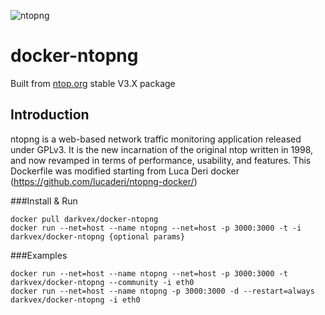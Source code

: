 
![ntopng](https://camo.githubusercontent.com/58e2a1ecfff62d8ecc9d74633bd1013f26e06cba/687474703a2f2f7777772e6e746f702e6f72672f77702d636f6e74656e742f75706c6f6164732f323031352f30352f6e746f702e706e67)

# docker-ntopng
Built from [ntop.org](http://ntop.org) stable V3.X package

## Introduction

ntopng is a web-based network traffic monitoring application released under GPLv3. It is the new incarnation of the original ntop written in 1998, and now revamped in terms of performance, usability, and features.
This Dockerfile was modified starting from Luca Deri docker (https://github.com/lucaderi/ntopng-docker/)

###Install & Run
```
docker pull darkvex/docker-ntopng
docker run --net=host --name ntopng --net=host -p 3000:3000 -t -i darkvex/docker-ntopng {optional params}
```


###Examples
```
docker run --net=host --name ntopng --net=host -p 3000:3000 -t darkvex/docker-ntopng --community -i eth0
docker run --net=host --name ntopng -p 3000:3000 -d --restart=always darkvex/docker-ntopng -i eth0
```

